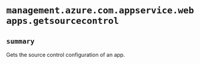 # `management.azure.com.appservice.webapps.getsourcecontrol`

## `summary`
Gets the source control configuration of an app.


